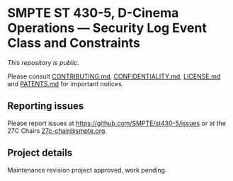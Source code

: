# SMPTE ST 430-5, D-Cinema Operations — Security Log Event Class and Constraints

_This repository is public._ 

Please consult [CONTRIBUTING.md](./CONTRIBUTING.md), [CONFIDENTIALITY.md](./CONFIDENTIALITY.md), [LICENSE.md](./LICENSE.md) and [PATENTS.md](./PATENTS.md) for important notices.

## Reporting issues

Please report issues at <https://github.com/SMPTE/st430-5/issues> or at the 27C Chairs <27c-chair@smpte.org>.

## Project details

Maintenance revision project approved, work pending.

